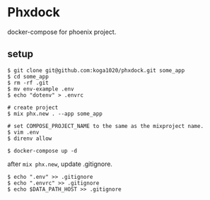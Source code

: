 # Phxdock

docker-compose for phoenix project.

## setup

```
$ git clone git@github.com:koga1020/phxdock.git some_app
$ cd some_app
$ rm -rf .git
$ mv env-example .env
$ echo "dotenv" > .envrc

# create project
$ mix phx.new . --app some_app

# set COMPOSE_PROJECT_NAME to the same as the mixproject name.
$ vim .env 
$ direnv allow

$ docker-compose up -d
```

after `mix phx.new`, update .gitignore.

```console
$ echo ".env" >> .gitignore
$ echo ".envrc" >> .gitignore
$ echo $DATA_PATH_HOST >> .gitignore
```
